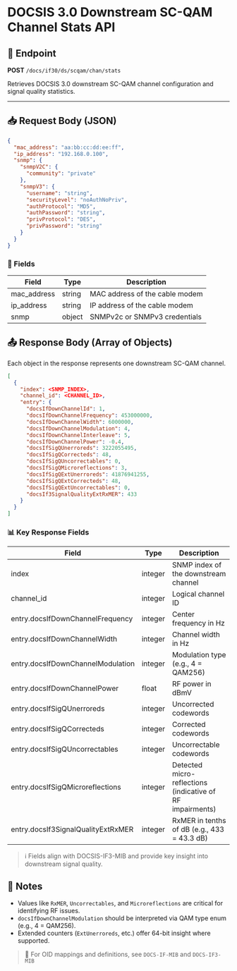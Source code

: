 # DOCSIS 3.0 Downstream SC-QAM Channel Stats API

## 📡 Endpoint

**POST** `/docs/if30/ds/scqam/chan/stats`

Retrieves DOCSIS 3.0 downstream SC-QAM channel configuration and signal quality statistics.

---

## 📥 Request Body (JSON)

```json
{
  "mac_address": "aa:bb:cc:dd:ee:ff",
  "ip_address": "192.168.0.100",
  "snmp": {
    "snmpV2C": {
      "community": "private"
    },
    "snmpV3": {
      "username": "string",
      "securityLevel": "noAuthNoPriv",
      "authProtocol": "MD5",
      "authPassword": "string",
      "privProtocol": "DES",
      "privPassword": "string"
    }
  }
}
```

### 🔑 Fields

| Field        | Type   | Description                    |
| ------------ | ------ | ------------------------------ |
| mac\_address | string | MAC address of the cable modem |
| ip\_address  | string | IP address of the cable modem  |
| snmp         | object | SNMPv2c or SNMPv3 credentials  |


## 📤 Response Body (Array of Objects)

Each object in the response represents one downstream SC-QAM channel.

```json
[
  {
    "index": <SNMP_INDEX>,
    "channel_id": <CHANNEL_ID>,
    "entry": {
      "docsIfDownChannelId": 1,
      "docsIfDownChannelFrequency": 453000000,
      "docsIfDownChannelWidth": 6000000,
      "docsIfDownChannelModulation": 4,
      "docsIfDownChannelInterleave": 5,
      "docsIfDownChannelPower": -0.4,
      "docsIfSigQUnerroreds": 3222055495,
      "docsIfSigQCorrecteds": 48,
      "docsIfSigQUncorrectables": 0,
      "docsIfSigQMicroreflections": 3,
      "docsIfSigQExtUnerroreds": 41876941255,
      "docsIfSigQExtCorrecteds": 48,
      "docsIfSigQExtUncorrectables": 0,
      "docsIf3SignalQualityExtRxMER": 433
    }
  }
]
```

### 📊 Key Response Fields

| Field                              | Type    | Description                                               |
| ---------------------------------- | ------- | --------------------------------------------------------- |
| index                              | integer | SNMP index of the downstream channel                      |
| channel\_id                        | integer | Logical channel ID                                        |
| entry.docsIfDownChannelFrequency   | integer | Center frequency in Hz                                    |
| entry.docsIfDownChannelWidth       | integer | Channel width in Hz                                       |
| entry.docsIfDownChannelModulation  | integer | Modulation type (e.g., 4 = QAM256)                        |
| entry.docsIfDownChannelPower       | float   | RF power in dBmV                                          |
| entry.docsIfSigQUnerroreds         | integer | Uncorrected codewords                                     |
| entry.docsIfSigQCorrecteds         | integer | Corrected codewords                                       |
| entry.docsIfSigQUncorrectables     | integer | Uncorrectable codewords                                   |
| entry.docsIfSigQMicroreflections   | integer | Detected micro-reflections (indicative of RF impairments) |
| entry.docsIf3SignalQualityExtRxMER | integer | RxMER in tenths of dB (e.g., 433 = 43.3 dB)               |

> ℹ️ Fields align with DOCSIS-IF3-MIB and provide key insight into downstream signal quality.

## 📝 Notes

* Values like `RxMER`, `Uncorrectables`, and `Microreflections` are critical for identifying RF issues.
* `docsIfDownChannelModulation` should be interpreted via QAM type enum (e.g., 4 = QAM256).
* Extended counters (`ExtUnerroreds`, etc.) offer 64-bit insight where supported.

> 📂 For OID mappings and definitions, see `DOCS-IF-MIB` and `DOCS-IF3-MIB`
